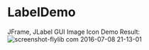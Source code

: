 # LabelDemo
JFrame, JLabel GUI  Image Icon Demo
Result: 
![screenshot-flylib com 2016-07-08 21-13-01](https://cloud.githubusercontent.com/assets/14854978/16705206/d9cf21f8-4550-11e6-9359-12eda1dad9b0.png)

